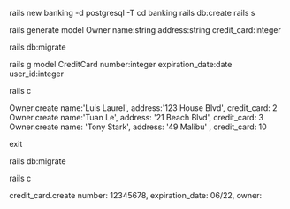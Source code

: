 rails new banking -d postgresql -T
cd banking
rails db:create
rails s


rails generate model Owner name:string address:string credit_card:integer 

rails db:migrate 

rails g model CreditCard number:integer expiration_date:date user_id:integer 

rails c

Owner.create name:'Luis Laurel', address:'123 House Blvd', credit_card: 2
Owner.create name:'Tuan Le', address: '21 Beach Blvd', credit_card: 3
Owner.create name: 'Tony Stark', address: '49 Malibu' , credit_card: 10

exit 

rails db:migrate
 
rails c

credit_card.create number: 12345678, expiration_date: 06/22, owner: 